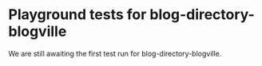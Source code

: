 # Playground tests for blog-directory-blogville
We are still awaiting the first test run for blog-directory-blogville.

